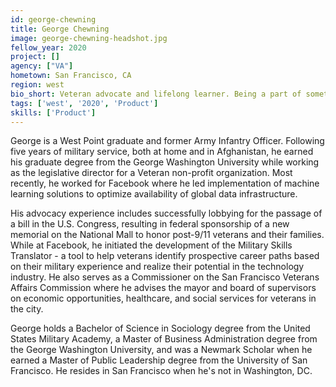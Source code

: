 ```yaml
---
id: george-chewning
title: George Chewning
image: george-chewning-headshot.jpg
fellow_year: 2020
project: []
agency: ["VA"]
hometown: San Francisco, CA
region: west
bio_short: Veteran advocate and lifelong learner. Being a part of something greater than myself is what gets me out of bed in the morning.
tags: ['west', '2020', 'Product']
skills: ['Product']
---
```


George is a West Point graduate and former Army Infantry Officer. Following five years of military service, both at home and in Afghanistan, he earned his graduate degree from the George Washington University while working as the legislative director for a Veteran non-profit organization. Most recently, he worked for Facebook where he led implementation of machine learning solutions to optimize availability of global data infrastructure.

His advocacy experience includes successfully lobbying for the passage of a bill in the U.S. Congress, resulting in federal sponsorship of a new memorial on the National Mall to honor post-9/11 veterans and their families. While at Facebook, he initiated the development of the Military Skills Translator - a tool to help veterans identify prospective career paths based on their military experience and realize their potential in the technology industry. He also serves as a Commissioner on the San Francisco Veterans Affairs Commission where he advises the mayor and board of supervisors on economic opportunities, healthcare, and social services for veterans in the city.

George holds a Bachelor of Science in Sociology degree from the United States Military Academy, a Master of Business Administration degree from the George Washington University, and was a Newmark Scholar when he earned a Master of Public Leadership degree from the University of San Francisco. He resides in San Francisco when he's not in Washington, DC.
